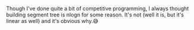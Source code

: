 Though I've done quite a bit of competitive programming, I always thought building segment tree is nlogn for some reason. It's not (well it is, but it's linear as well) and it's obvious why.😅
